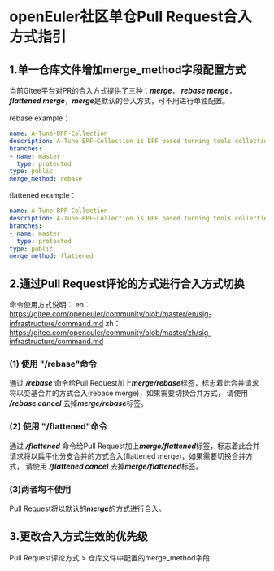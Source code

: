 # openEuler社区单仓Pull Request合入方式指引
## 1.单一仓库文件增加merge_method字段配置方式
当前Gitee平台对PR的合入方式提供了三种：***merge***， ***rebase merge***， ***flattened merge***，***merge***是默认的合入方式，可不用进行单独配置。

rebase example：
```yaml
name: A-Tune-BPF-Collection
description: A-Tune-BPF-Collection is BPF based tunning tools collection
branches:
- name: master
  type: protected
type: public
merge_method: rebase
```

flattened example：
```yaml
name: A-Tune-BPF-Collection
description: A-Tune-BPF-Collection is BPF based tunning tools collection
branches:
- name: master
  type: protected
type: public
merge_method: flattened
```

## 2.通过Pull Request评论的方式进行合入方式切换
命令使用方式说明：
en：https://gitee.com/openeuler/community/blob/master/en/sig-infrastructure/command.md
zh：https://gitee.com/openeuler/community/blob/master/zh/sig-infrastructure/command.md
### (1) 使用 "/rebase"命令
通过 ***/rebase*** 命令给Pull Request加上***merge/rebase***标签，标志着此合并请求将以变基合并的方式合入(rebase merge)，如果需要切换合并方式，
请使用 ***/rebase cancel*** 去掉***merge/rebase***标签。
### (2) 使用 "/flattened"命令
通过 ***/flattened*** 命令给Pull Request加上***merge/flattened***标签，标志着此合并请求将以扁平化分支合并的方式合入(flattened merge)，如果需要切换合并方式，
请使用 ***/flattened cancel*** 去掉***merge/flattened***标签。
### (3)两者均不使用
Pull Request将以默认的***merge***的方式进行合入。

## 3.更改合入方式生效的优先级
Pull Request评论方式 > 仓库文件中配置的merge_method字段
